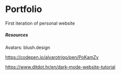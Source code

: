 # Portfolio

First iteration of personal website

##### Resources

Avatars: blush.design

https://codepen.io/alvarotrigo/pen/PoKamZy 

https://www.ditdot.hr/en/dark-mode-website-tutorial


